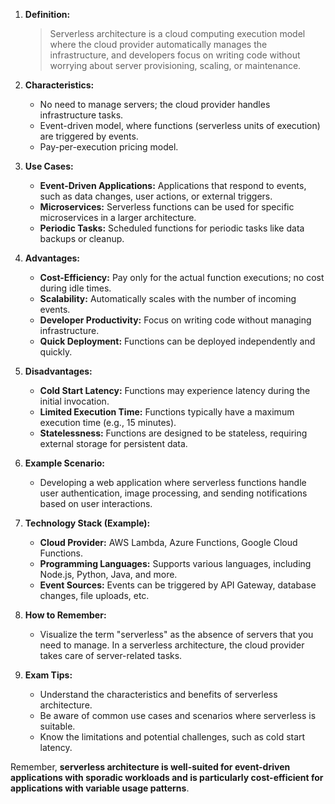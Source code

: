 

1. **Definition:**
    
    >Serverless architecture is a cloud computing execution model where the cloud provider automatically manages the infrastructure, and developers focus on writing code without worrying about server provisioning, scaling, or maintenance.


1. **Characteristics:**
    
    - No need to manage servers; the cloud provider handles infrastructure tasks.
    - Event-driven model, where functions (serverless units of execution) are triggered by events.
    - Pay-per-execution pricing model.

1. **Use Cases:**
    
    - **Event-Driven Applications:** Applications that respond to events, such as data changes, user actions, or external triggers.
    - **Microservices:** Serverless functions can be used for specific microservices in a larger architecture.
    - **Periodic Tasks:** Scheduled functions for periodic tasks like data backups or cleanup.
4. **Advantages:**
    
    - **Cost-Efficiency:** Pay only for the actual function executions; no cost during idle times.
    - **Scalability:** Automatically scales with the number of incoming events.
    - **Developer Productivity:** Focus on writing code without managing infrastructure.
    - **Quick Deployment:** Functions can be deployed independently and quickly.
5. **Disadvantages:**
    
    - **Cold Start Latency:** Functions may experience latency during the initial invocation.
    - **Limited Execution Time:** Functions typically have a maximum execution time (e.g., 15 minutes).
    - **Statelessness:** Functions are designed to be stateless, requiring external storage for persistent data.
6. **Example Scenario:**
    
    - Developing a web application where serverless functions handle user authentication, image processing, and sending notifications based on user interactions.
7. **Technology Stack (Example):**
    
    - **Cloud Provider:** AWS Lambda, Azure Functions, Google Cloud Functions.
    - **Programming Languages:** Supports various languages, including Node.js, Python, Java, and more.
    - **Event Sources:** Events can be triggered by API Gateway, database changes, file uploads, etc.
8. **How to Remember:**
    
    - Visualize the term "serverless" as the absence of servers that you need to manage. In a serverless architecture, the cloud provider takes care of server-related tasks.
9. **Exam Tips:**
    
    - Understand the characteristics and benefits of serverless architecture.
    - Be aware of common use cases and scenarios where serverless is suitable.
    - Know the limitations and potential challenges, such as cold start latency.

Remember, **serverless architecture is well-suited for event-driven applications with sporadic workloads and is particularly cost-efficient for applications with variable usage patterns**.